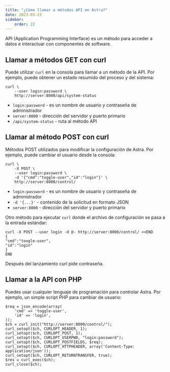 ```yaml
---
title: "¿Cómo llamar a métodos API en Astra?"
date: 2023-03-23
sidebar:
    order: 22
---
```


API (Application Programming Interface) es un método para acceder a datos e interactuar con componentes de software.

## Llamar a métodos GET con curl[](/es/astra/admin-guide/call-api#call-get-methods-with-curl)

Puede utilizar `curl` en la consola para llamar a un método de la API. Por ejemplo, puede obtener un estado resumido del proceso y del sistema:

```
curl \
    --user login:password \
    http://server:8000/api/system-status
```

- `login:password` - es un nombre de usuario y contraseña de administrador
- `server:8000` - dirección del servidor y puerto primario
- `/api/system-status` - ruta al método API

## Llamar al método POST con curl[](/es/astra/admin-guide/call-api#call-post-method-with-curl)

Métodos POST utilizados para modificar la configuración de Astra. Por ejemplo, puede cambiar el usuario desde la consola:

```
curl \
    -X POST \
    --user login:password \
    -d '{"cmd":"toggle-user","id":"login"}' \
    http://server:8000/control/
```

- `login:password` - es un nombre de usuario y contraseña de administrador
- `-d '{...}'` - contenido de la solicitud en formato JSON
- `server:8000` - dirección del servidor y puerto primario

Otro método para ejecutar `curl` donde el archivo de configuración se pasa a la entrada estándar:

```
curl -X POST --user login -d @- http://server:8000/control/ <<END
{
"cmd":"toogle-user",
"id":"login"
}
END
```

Después del lanzamiento curl pide contraseña.

## Llamar a la API con PHP[](/es/astra/admin-guide/call-api#call-api-with-php)

Puedes usar cualquier lenguaje de programación para controlar Astra. Por ejemplo, un simple script PHP para cambiar de usuario:

```
$req = json_encode(array(
    'cmd' => 'toggle-user',
    'id' => 'login',
));
$ch = curl_init("http://server:8000/control/");
curl_setopt($ch, CURLOPT_HEADER, 1);
curl_setopt($ch, CURLOPT_POST, 1);
curl_setopt($ch, CURLOPT_USERPWD, "login:password");
curl_setopt($ch, CURLOPT_POSTFIELDS, $req);
curl_setopt($ch, CURLOPT_HTTPHEADER, array('Content-Type: application/json'));
curl_setopt($ch, CURLOPT_RETURNTRANSFER, true);
$res = curl_exec($ch);
curl_close($ch);
```
